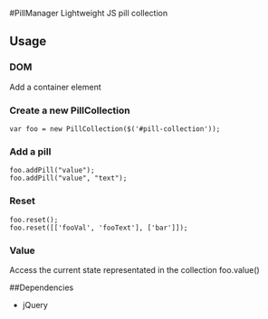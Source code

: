 #PillManager
Lightweight JS pill collection

## Usage
### DOM
Add a container element
    <div id="pill-collection"></div>

### Create a new PillCollection
    var foo = new PillCollection($('#pill-collection'));

### Add a pill
    foo.addPill("value");
    foo.addPill("value", "text");

### Reset
    foo.reset();
    foo.reset([['fooVal', 'fooText'], ['bar']]);

### Value
Access the current state representated in the collection
    foo.value()

##Dependencies
- jQuery
